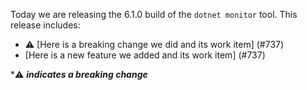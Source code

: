 Today we are releasing the 6.1.0 build of the `dotnet monitor` tool. This release includes:

- ⚠️ [Here is a breaking change we did and its work item] (#737)
- [Here is a new feature we added and its work item] (#737)

\*⚠️ **_indicates a breaking change_**
